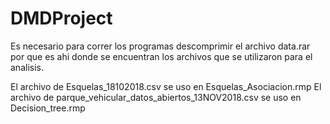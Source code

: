 # DMDProject

Es necesario para correr los programas descomprimir el archivo data.rar 
por que es ahi donde se encuentran los archivos que se utilizaron para el analisis.

El archivo de Esquelas_18102018.csv se uso en Esquelas_Asociacion.rmp
El archivo de parque_vehicular_datos_abiertos_13NOV2018.csv se uso en Decision_tree.rmp
 
